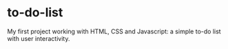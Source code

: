 # to-do-list
My first project working with HTML, CSS and Javascript: a simple to-do list with user interactivity.
